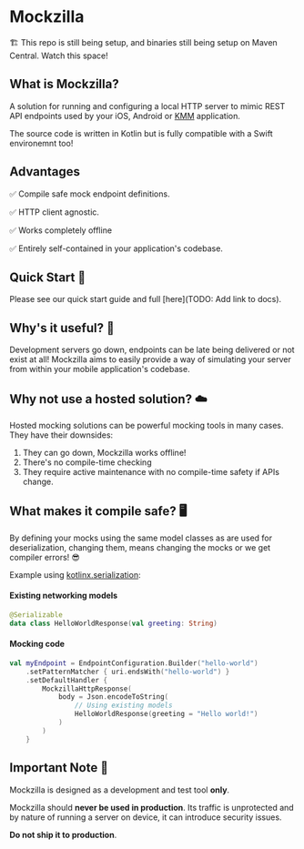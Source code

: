 # Mockzilla

🏗️ This repo is still being setup, and binaries still being setup on Maven Central. Watch this space!

## What is Mockzilla?

A solution for running and configuring a local HTTP server to mimic REST API endpoints used by your iOS, Android or [KMM](https://kotlinlang.org/docs/multiplatform-mobile-getting-started.html) application.

The source code is written in Kotlin but is fully compatible with a Swift environemnt too!

## Advantages

✅ Compile safe mock endpoint definitions.

✅ HTTP client agnostic.

✅ Works completely offline

✅ Entirely self-contained in your application's codebase.


## Quick Start 🚀

Please see our quick start guide and full [here](TODO: Add link to docs).

## Why's it useful? 🙌

Development servers go down, endpoints can be late being delivered or not exist at all! Mockzilla aims to easily provide a way of simulating your server from within your mobile application's codebase.

## Why not use a hosted solution? ☁️

Hosted mocking solutions can be powerful mocking tools in many cases. They have their downsides:

1. They can go down, Mockzilla works offline!
2. There's no compile-time checking
3. They require active maintenance with no compile-time safety if APIs change.

## What makes it compile safe? 🖥️

By defining your mocks using the same model classes as are used for deserialization, changing them, means changing the mocks or we get compiler errors! 😎

Example using [kotlinx.serialization](https://github.com/Kotlin/kotlinx.serialization):

#### Existing networking models

```kotlin
@Serializable
data class HelloWorldResponse(val greeting: String)
```

#### Mocking code
```kotlin
val myEndpoint = EndpointConfiguration.Builder("hello-world")
    .setPatternMatcher { uri.endsWith("hello-world") }
    .setDefaultHandler {
        MockzillaHttpResponse(
            body = Json.encodeToString(
                // Using existing models
                HelloWorldResponse(greeting = "Hello world!")
            )
        )
    }
```

## Important Note 🛑 

Mockzilla is designed as a development and test tool **only**. 

Mockzilla should **never be used in production**. Its traffic is unprotected and by nature of running a server on device, it can introduce security issues. 

**Do not ship it to production**.




